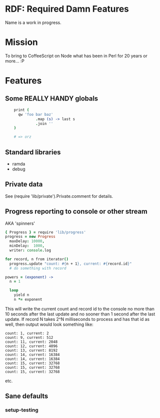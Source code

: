 # RDF: Required Damn Features

Name is a work in progress.

# Mission

To bring to CoffeeScript on Node what has been in Perl for 20 years or more...
:P

# Features

## Some REALLY HANDY globals

```coffee
    print (
      qw 'foo bar baz'
              .map (s) -> last s
              .join ''
    )

    # => orz
```

## Standard libraries

- ramda
- debug

## Private data

See (require 'lib/private').Private.comment for details.

## Progress reporting to console or other stream

AKA 'spinners'

```coffee
{ Progress } = require 'lib/progress'
progress = new Progress
  maxDelay: 10000,
  minDelay:  1000,
  writer: console.log

for record, n from iterator()
  progress.update "count: #{n + 1}, current: #{record.id}"
  # do something with record

powers = (exponent) ->
  n = 1

  loop
    yield n
    n *= exponent
```

This will write the current count and record id to the console no more than 10
seconds after the last update and no sooner than 1 second after the last
update. If record N takes 2^N milliseconds to process and has that id as well,
then output would look something like:

    count: 1, current: 2
    count: 9, current: 512
    count: 11, current: 2048
    count: 12, current: 4096
    count: 13, current: 8192
    count: 14, current: 16384
    count: 14, current: 16384
    count: 15, current: 32768
    count: 15, current: 32768
    count: 15, current: 32768

etc.

## Sane defaults

### setup-testing
